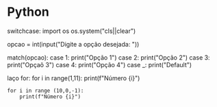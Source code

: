 # Python
switchcase:
 import os
 os.system("cls||clear")

 opcao = int(input("Digite a opção desejada: "))

 match(opcao):
    case 1:
        print("Opção 1")
    case 2:
        print("Opção 2")
    case 3:
        print("Opçaõ 3")
    case 4:
        print("Opção 4")
    case _:
        print("Default")

laço for:
    for i in range(1,11):
        print(f"Número {i}")

    for i in range (10,0,-1):
        print(f"Número {i}")